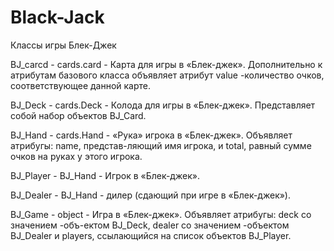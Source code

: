 # Black-Jack

Классы игры Блек-Джек

ВJ_carcd - cards.card - Карта для игры в «Блек-джек». Дополнительно к атрибутам базового класса объявляет атрибут value -количество очков, соответствующее данной карте.

ВJ_Deck - cards.Deck - Колода для игры в «Блек-джек». Представляет собой набор объектов BJ_Card.

ВJ_Hand - cards.Hand - «Рука» игрока в «Блек-джек». Объявляет атрибугы: name, представ-ляющий имя игрока, и total, равный сумме очков на руках у этого игрока.

ВJ_Player - ВJ_Hand - Игрок в «Блек-джек».

ВJ_Dealer - ВJ_Hand - дилер (сдающий при игре в «Блек-джек»).

ВJ_Game - object - Игра в «Блек-джек». Объявляет атрибугы: deck со значением -объ-ектом ВJ_Deck, dealer со значением -объектом ВJ_Dealer и players, ссылающийся 
                   на список объектов ВJ_Player.

